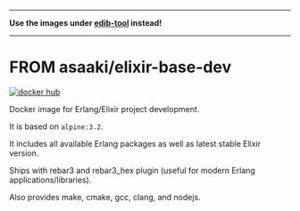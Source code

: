 ----

**Use the images under [edib-tool](https://github.com/edib-tool) instead!**

----

# FROM asaaki/elixir-base-dev

[![docker hub](https://img.shields.io/badge/docker-image-blue.svg?style=flat-square)](https://registry.hub.docker.com/u/asaaki/elixir-base-dev/)

Docker image for Erlang/Elixir project development.

It is based on `alpine:3.2`.

It includes all available Erlang packages as well as latest stable Elixir version.

Ships with rebar3 and rebar3_hex plugin (useful for modern Erlang applications/libraries).

Also provides make, cmake, gcc, clang, and nodejs.
